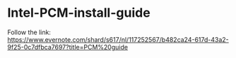 # Intel-PCM-install-guide
Follow the link:
https://www.evernote.com/shard/s617/nl/117252567/b482ca24-617d-43a2-9f25-0c7dfbca7697?title=PCM%20guide
